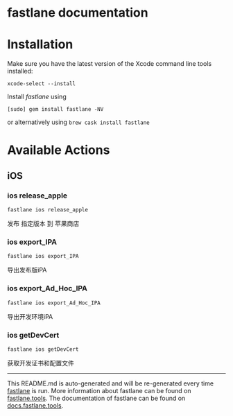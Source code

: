 fastlane documentation
================
# Installation

Make sure you have the latest version of the Xcode command line tools installed:

```
xcode-select --install
```

Install _fastlane_ using
```
[sudo] gem install fastlane -NV
```
or alternatively using `brew cask install fastlane`

# Available Actions
## iOS
### ios release_apple
```
fastlane ios release_apple
```
发布 指定版本 到 苹果商店
### ios export_IPA
```
fastlane ios export_IPA
```
导出发布版iPA
### ios export_Ad_Hoc_IPA
```
fastlane ios export_Ad_Hoc_IPA
```
导出开发环境iPA
### ios getDevCert
```
fastlane ios getDevCert
```
获取开发证书和配置文件

----

This README.md is auto-generated and will be re-generated every time [fastlane](https://fastlane.tools) is run.
More information about fastlane can be found on [fastlane.tools](https://fastlane.tools).
The documentation of fastlane can be found on [docs.fastlane.tools](https://docs.fastlane.tools).
